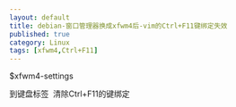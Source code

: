 ```yaml
---
layout: default
title: debian-窗口管理器换成xfwm4后-vim的Ctrl+F11键绑定失效
published: true
category: Linux
tags: [xfwm4,Ctrl+F11]
---
```

<div id="detail" class="detail" style="line-height: 1.3;"><p>$xfwm4-settings<div>到键盘标签 &nbsp;清除Ctrl+F11的键绑定</div><div><br></div></p></div>
